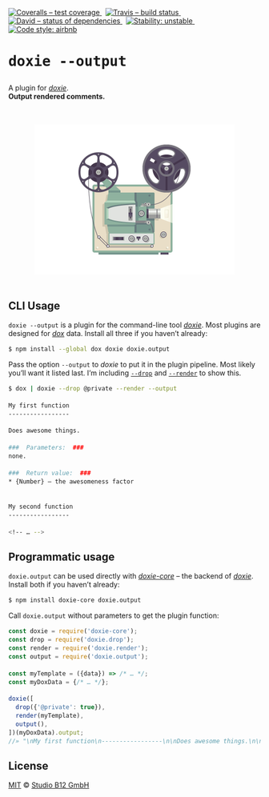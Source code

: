 [![Coveralls – test coverage
](https://img.shields.io/coveralls/studio-b12/doxie.output.svg?style=flat-square)
](https://coveralls.io/r/studio-b12/doxie.output)
 [![Travis – build status
](https://img.shields.io/travis/studio-b12/doxie.output/master.svg?style=flat-square)
](https://travis-ci.org/studio-b12/doxie.output)
 [![David – status of dependencies
](https://img.shields.io/david/studio-b12/doxie.output.svg?style=flat-square)
](https://david-dm.org/studio-b12/doxie.output)
 [![Stability: unstable
](https://img.shields.io/badge/stability-unstable-yellowgreen.svg?style=flat-square)
](https://github.com/studio-b12/doxie.output/issues/2)
 [![Code style: airbnb
](https://img.shields.io/badge/code%20style-airbnb-blue.svg?style=flat-square)
](https://github.com/airbnb/javascript)




<h1                                                                 id="/"><pre>
doxie --output
</pre></h1>


A plugin for *[doxie][]*.  
**Output rendered comments.**

[doxie]:  https://github.com/studio-b12/doxie




<p align="center"><a
  title="Graphic by the great Justin Mezzell"
  href="http://justinmezzell.tumblr.com/post/91485763723"
  >
  <br/>
  <br/>
  <img
    src="Readme/Projector.gif"
    width="400"
    height="300"
  />
  <br/>
  <br/>
</a></p>




CLI Usage
---------

`doxie --output` is a plugin for the command-line tool *[doxie][]*. Most plugins are designed for *[dox][]* data. Install all three if you haven’t already:

```sh
$ npm install --global dox doxie doxie.output
```


Pass the option `--output` to *doxie* to put it in the plugin pipeline. Most likely you’ll want it listed last. I’m including [`--drop`][] and [`--render`][] to show this.

```sh
$ dox | doxie --drop @private --render --output

My first function
-----------------

Does awesome things.

###  Parameters:  ###
none.

###  Return value:  ###
* {Number} – the awesomeness factor


My second function
-----------------

<!-- … -->
```


[dox]:         http://npm.im/dox
[`--drop`]:    http://npm.im/doxie.drop
[`--render`]:  http://npm.im/doxie.render




Programmatic usage
------------------

`doxie.output` can be used directly with *[doxie-core][]* – the backend of *[doxie][]*. Install both if you haven’t already:

```sh
$ npm install doxie-core doxie.output
```


Call `doxie.output` without parameters to get the plugin function:

```js
const doxie = require('doxie-core');
const drop = require('doxie.drop');
const render = require('doxie.render');
const output = require('doxie.output');

const myTemplate = ({data}) => /* … */;
const myDoxData = {/* … */};

doxie([
  drop({'@private': true}),
  render(myTemplate),
  output(),
])(myDoxData).output;
//» "\nMy first function\n-----------------\n\nDoes awesome things.\n\n###  Par…
```


[doxie-core]:  http://npm.im/doxie-core




License
-------

[MIT][] © [Studio B12 GmbH][]

[MIT]:              ./License.md
[Studio B12 GmbH]:  http://studio-b12.de
